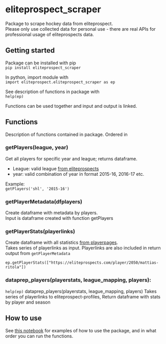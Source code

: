 # eliteprospect_scraper
Package to scrape hockey data from eliteprospect.  
Please only use collected data for personal use - there are real APIs for professional usage of eliteprospects data.

## Getting started
Package can be installed with pip  
```pip install eliteprospect_scraper```

In python, import module with  
```import eliteprospect.eliteprospect_scraper as ep```

See description of functions in package with  
```help(ep)```

Functions can be used together and input and output is linked. 

## Functions
Description of functions contained in package. Ordered in 

### getPlayers(league, year)
Get all players for specific year and league; returns dataframe. 
* League: valid league [from eliteprospects](https://www.eliteprospects.com/leagues)
* year: valid combination of year in format 2015-16, 2016-17 etc.  

Example:  
```getPlayers('shl', '2015-16')```  

### getPlayerMetadata(dfplayers)
Create dataframe with metadata by players.  
Input is dataframe created with function getPlayers 

### getPlayerStats(playerlinks)
Create dataframe with all statistics [from playerpages](https://eliteprospects.com/player/2050/mattias-ritola).  
Takes series of playerlinks as input. Playerlinks are also included in return output from ```getPlayerMetadata``` 

```ep.getPlayerStats(["https://eliteprospects.com/player/2050/mattias-ritola"])```

### dataprep_players(playerstats, league_mapping, players):

```help(ep)```
 dataprep_players(playerstats, league_mapping, players)
        Takes series of playerlinks to eliteprospect-profiles, 
        Return dataframe with stats by player and season


## How to use
See [this notebook](https://github.com/msjoelin/eliteprospect_scraper/blob/master/sample_workbook.ipynb) for examples of how to use the package, and in what order you can run the functions. 
